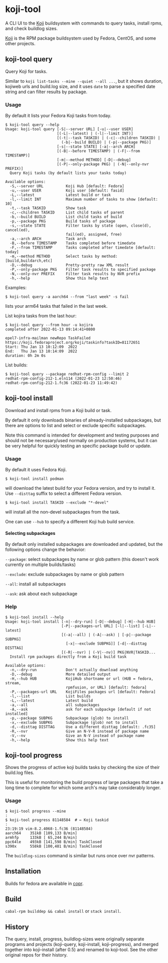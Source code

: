 # koji-tool

A CLI UI to the [Koji](https://koji.fedoraproject.org/koji/) buildsystem
with commands to query tasks, install rpms, and check buildlog sizes.

[Koji](https://pagure.io/koji/) is the RPM package buildsystem used by
Fedora, CentOS, and some other projects.

## koji-tool query

Query Koji for tasks.

Similar to `koji list-tasks --mine --quiet --all ...`,
but it shows duration, kojiweb urls and build.log size,
and it uses `date` to parse a specified date string
and can filter results by package.

### Usage

By default it lists your Fedora Koji tasks from today.

```shellsession
$ koji-tool query --help
Usage: koji-tool query [-S|--server URL] [-u|--user USER]
                       [(-L|--latest) | (-l|--limit INT)]
                       [(-t|--task TASKID) | (-c|--children TASKID) |
                         (-b|--build BUILD) | (-p|--package PKG)]
                       [-s|--state STATE] [-a|--arch ARCH]
                       [(-B|--before TIMESTAMP) | (-F|--from TIMESTAMP)]
                       [-m|--method METHOD] [-D|--debug]
                       [(-P|--only-package PKG) | (-N|--only-nvr PREFIX)]
  Query Koji tasks (by default lists your tasks today)

Available options:
  -S,--server URL          Koji Hub [default: Fedora]
  -u,--user USER           Koji user [default: fasid]
  -L,--latest              Latest build or task
  -l,--limit INT           Maximum number of tasks to show [default: 10]
  -t,--task TASKID         Show task
  -c,--children TASKID     List child tasks of parent
  -b,--build BUILD         List child tasks of build
  -p,--package PKG         Build tasks of package
  -s,--state STATE         Filter tasks by state (open, close(d), cancel(ed),
                           fail(ed), assigned, free)
  -a,--arch ARCH           Task arch
  -B,--before TIMESTAMP    Tasks completed before timedate
  -F,--from TIMESTAMP      Tasks completed after timedate [default: today]
  -m,--method METHOD       Select tasks by method: [build,buildarch,etc]
  -D,--debug               Pretty-pretty raw XML result
  -P,--only-package PKG    Filter task results to specified package
  -N,--only-nvr PREFIX     Filter task results by NVR prefix
  -h,--help                Show this help text
```

Examples:

```shellsession
$ koji-tool query -a aarch64 --from "last week" -s fail
```
lists your arm64 tasks that failed in the last week.

List kojira tasks from the last hour:
```shellsession
$ koji-tool query --from hour -u kojira
completed after 2022-01-13 09:14:41+0800

epel7-infra-mailman newRepo TaskFailed
https://koji.fedoraproject.org/koji/taskinfo?taskID=81172651
Start: Thu Jan 13 10:12:09  2022
End:   Thu Jan 13 10:14:09  2022
duration: 0h 2m 0s
```

List builds:
```shellsession
$ koji-tool query --package redhat-rpm-config --limit 2
redhat-rpm-config-212-1.eln114 (2022-01-23 12:50:46)
redhat-rpm-config-212-1.fc36 (2022-01-23 11:49:42)
```

## koji-tool install

Download and install rpms from a Koji build or task.

By default it only downloads binaries of already-installed subpackages,
but there are options to list and select or exclude specific subpackages.

Note this command is intended for development and testing purposes
and should not be necessary/used normally on production systems,
but it can be very helpful for quickly testing an specific package build or
update.

### Usage

By default it uses Fedora Koji.

```
$ koji-tool install podman
```
will download the latest build for your Fedora version,
and try to install it.
Use `--disttag` suffix to select a different Fedora version.

```
$ koji-tool install TASKID --exclude "*-devel"
```
will install all the non-devel subpackages from the task.

One can use `--hub` to specify a different Koji hub build service.

#### Selecting subpackages

By default only installed subpackages are downloaded and updated,
but the following options change the behavior:

`--package`: select subpackages by name or glob pattern (this doesn't work currently on multiple builds/tasks)

`--exclude`: exclude subpackages by name or glob pattern

`--all`: install all subpackages

`--ask`: ask about each subpackage

### Help
```shellsession
$ koji-tool install --help
Usage: koji-tool install [-n|--dry-run] [-D|--debug] [-H|--hub HUB]
                         [-P|--packages-url URL] [-l|--list] [-L|--latest]
                         [(-a|--all) | (-A|--ask) | [-p|--package SUBPKG]
                           [-x|--exclude SUBPKG]] [-d|--disttag DISTTAG]
                         [(-R|--nvr) | (-V|--nv)] PKG|NVR|TASKID...
  Install rpm packages directly from a Koji build task

Available options:
  -n,--dry-run             Don't actually download anything
  -D,--debug               More detailed output
  -H,--hub HUB             KojiHub shortname or url (HUB = fedora, stream,
                           rpmfusion, or URL) [default: fedora]
  -P,--packages-url URL    KojiFiles packages url [default: Fedora]
  -l,--list                List builds
  -L,--latest              Latest build
  -a,--all                 all subpackages
  -A,--ask                 ask for each subpackge [default if not installed]
  -p,--package SUBPKG      Subpackage (glob) to install
  -x,--exclude SUBPKG      Subpackage (glob) not to install
  -d,--disttag DISTTAG     Use a different disttag [default: .fc35]
  -R,--nvr                 Give an N-V-R instead of package name
  -V,--nv                  Give an N-V instead of package name
  -h,--help                Show this help text
```

## koji-tool progress
Shows the progress of active koji builds tasks
by checking the size of their build.log files.

This is useful for monitoring the build progress of large packages that take
a long time to complete for which some arch's may take considerably longer.

### Usage

```shellsession
$ koji-tool progress --mine
:
$ koji-tool progress 81148584  # ← Koji taskid
:
23:19:19 vim-8.2.4068-1.fc36 (81148584)
aarch64    351kB [109,133 B/min]
armhfp     133kB [ 65,244 B/min]
ppc64le    493kB [141,598 B/min] TaskClosed
s390x      558kB [100,481 B/min] TaskClosed
```

The `buildlog-sizes` command is similar but runs once over nvr patterns.

## Installation
Builds for fedora are available in [copr](https://copr.fedorainfracloud.org/coprs/petersen/koji-tool/monitor/detailed).

## Build
`cabal-rpm builddep && cabal install` or `stack install`.

## History
The query, install, progress, buildlog-sizes were originally separate programs
and projects (koji-query, koji-install, koji-progress),
and merged together into koji-install (after 0.5) and renamed
to koji-tool. See the other original repos for their history.
